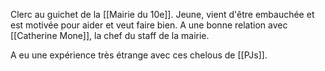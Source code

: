 Clerc au guichet de la [[Mairie du 10e]]. Jeune, vient d'être embauchée et est motivée pour aider et veut faire bien. A une bonne relation avec [[Catherine Mone]], la chef du staff de la mairie.

A eu une expérience très étrange avec ces chelous de [[PJs]].